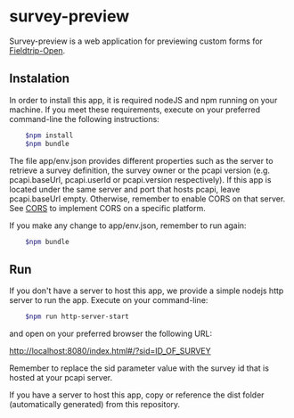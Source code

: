 # survey-preview

Survey-preview is a web application for previewing custom forms for [Fieldtrip-Open](https://github.com/edina/fieldtrip-open).

## Instalation

In order to install this app, it is required nodeJS and npm running on your machine. If you meet these requirements, execute on your preferred
command-line the following instructions:

```bash
	$npm install
	$npm bundle
```

The file app/env.json provides different properties such as the server to retrieve a survey definition, the survey owner or
the pcapi version (e.g. pcapi.baseUrl, pcapi.userId or pcapi.version respectively). If this app is located under the same server and port
that hosts pcapi, leave pcapi.baseUrl empty. Otherwise, remember to enable CORS on that server. See [CORS](http://enable-cors.org/server.html) to
implement CORS on a specific platform.

If you make any change to app/env.json, remember to run again:
```bash
	$npm bundle
```

## Run

If you don't have a server to host this app, we provide a simple nodejs http server to run the app. Execute on your command-line:

```bash
	$npm run http-server-start
```

and open on your preferred browser the following URL:

[http://localhost:8080/index.html#/?sid=ID_OF_SURVEY](http://localhost:8080/index.html#/?sid=ID_OF_SURVEY)

Remember to replace the sid parameter value with the survey id that is hosted at your pcapi server.

If you have a server to host this app, copy or reference the dist folder (automatically generated) from this repository.


